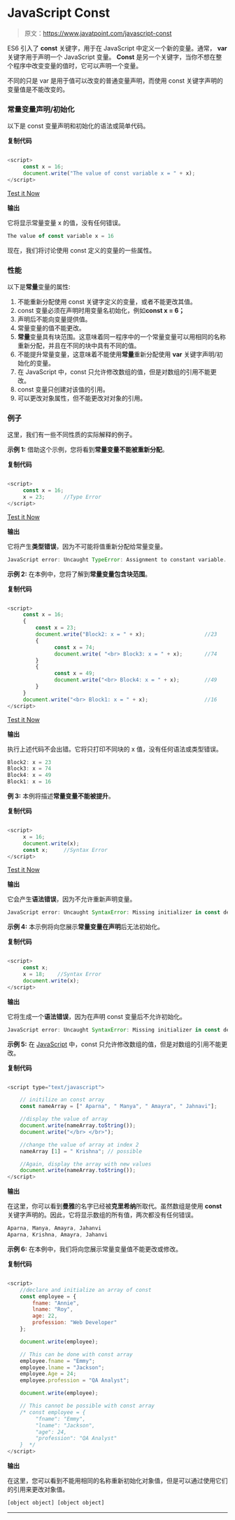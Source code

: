 # JavaScript Const

> 原文：<https://www.javatpoint.com/javascript-const>

ES6 引入了 **const** 关键字，用于在 JavaScript 中定义一个新的变量。通常， **var** 关键字用于声明一个 JavaScript 变量。 **Const** 是另一个关键字，当你不想在整个程序中改变变量的值时，它可以声明一个变量。

不同的只是 var 是用于值可以改变的普通变量声明，而使用 const 关键字声明的变量值是不能改变的。

### 常量变量声明/初始化

以下是 const 变量声明和初始化的语法或简单代码。

**复制代码**

```js

<script>
     const x = 16;
     document.write("The value of const variable x = " + x);
</script>

```

[Test it Now](https://www.javatpoint.com/oprweb/test.jsp?filename=javascript-const1)

**输出**

它将显示常量变量 x 的值，没有任何错误。

```js
The value of const variable x = 16

```

现在，我们将讨论使用 const 定义的变量的一些属性。

### 性能

以下是**常量**变量的属性:

1.  不能重新分配使用 const 关键字定义的变量，或者不能更改其值。
2.  const 变量必须在声明时用变量名初始化，例如**const x = 6；**
3.  声明后不能向变量提供值。
4.  常量变量的值不能更改。
5.  **常量**变量具有块范围。这意味着同一程序中的一个常量变量可以用相同的名称重新分配，并且在不同的块中具有不同的值。
6.  不能提升常量变量，这意味着不能使用**常量**重新分配使用 **var** 关键字声明/初始化的变量。
7.  在 JavaScript 中，const 只允许修改数组的值，但是对数组的引用不能更改。
8.  const 变量只创建对该值的引用。
9.  可以更改对象属性，但不能更改对对象的引用。

### 例子

这里，我们有一些不同性质的实际解释的例子。

**示例 1:** 借助这个示例，您将看到**常量变量不能被重新分配**。

**复制代码**

```js

<script>
     const x = 16;
     x = 23;      //Type Error
</script>

```

[Test it Now](https://www.javatpoint.com/oprweb/test.jsp?filename=javascript-const2)

**输出**

它将产生**类型错误**，因为不可能将值重新分配给常量变量。

```js
JavaScript error: Uncaught TypeError: Assignment to constant variable. on line 3

```

**示例 2:** 在本例中，您将了解到**常量变量包含块范围**。

**复制代码**

```js

<script>
     const x = 16;
     {
         const x = 23;
         document.write("Block2: x = " + x);                   //23
         {
               const x = 74;
               document.write( "<br> Block3: x = " + x);       //74
         }
         {
               const x = 49;
               document.write("<br> Block4: x = " + x);        //49
         }
     }
     document.write("<br> Block1: x = " + x);                  //16
</script>

```

[Test it Now](https://www.javatpoint.com/oprweb/test.jsp?filename=javascript-const3)

**输出**

执行上述代码不会出错。它将只打印不同块的 x 值，没有任何语法或类型错误。

```js
Block2: x = 23
Block3: x = 74
Block4: x = 49
Block1: x = 16

```

**例 3:** 本例将描述**常量变量不能被提升**。

**复制代码**

```js

<script>
     x = 16;
     document.write(x);
     const x;     //Syntax Error
</script>

```

[Test it Now](https://www.javatpoint.com/oprweb/test.jsp?filename=javascript-const4)

**输出**

它会产生**语法错误**，因为不允许重新声明变量。

```js
JavaScript error: Uncaught SyntaxError: Missing initializer in const declaration on line 4

```

**示例 4:** 本示例将向您展示**常量变量在声明**后无法初始化。

**复制代码**

```js

<script>
     const x;
     x = 18;    //Syntax Error
     document.write(x);
</script>

```

**输出**

它将生成一个**语法错误**，因为在声明 const 变量后不允许初始化。

```js
JavaScript error: Uncaught SyntaxError: Missing initializer in const declaration on line 2

```

**示例 5:** 在 [JavaScript](https://www.javatpoint.com/javascript-tutorial) 中，const 只允许修改数组的值，但是对数组的引用不能更改。

**复制代码**

```js

<script type="text/javascript"> 

    // initilize an const array
    const nameArray = [" Aparna", " Manya", " Amayra", " Jahnavi"]; 

    //display the value of array
    document.write(nameArray.toString()); 
    document.write("</br> </br>");

    //change the value of array at index 2
    nameArray [1] = " Krishna"; // possible 

    //Again, display the array with new values
    document.write(nameArray.toString()); 
</script>

```

**输出**

在这里，你可以看到**曼雅**的名字已经被**克里希纳**所取代。虽然数组是使用 **const** 关键字声明的。因此，它将显示数组的所有值，两次都没有任何错误。

```js
Aparna, Manya, Amayra, Jahanvi
Aparna, Krishna, Amayra, Jahanvi

```

**示例 6:** 在本例中，我们将向您展示常量变量值不能更改或修改。

**复制代码**

```js

<script> 
    //declare and initialize an array of const
    const employee = { 
        fname: "Annie", 
        lname: "Roy", 
        age: 22, 
        profession: "Web Developer"
    }; 

    document.write(employee); 

    // This can be done with const array
    employee.fname = "Emmy"; 
    employee.lname = "Jackson"; 
    employee.Age = 24; 
    employee.profession = "QA Analyst"; 

    document.write(employee); 

    // This cannot be possible with const array 
    /* const employee = { 
         "fname": "Emmy", 
         "lname": "Jackson", 
         "age": 24, 
         "profession": "QA Analyst" 
    }  */
</script>

```

**输出**

在这里，您可以看到不能用相同的名称重新初始化对象值，但是可以通过使用它们的引用来更改对象值。

```js
[object object] [object object] 

```

* * *